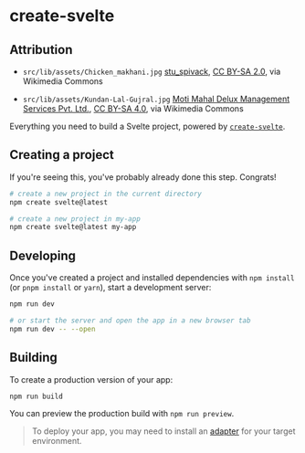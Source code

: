 # create-svelte

## Attribution
- `src/lib/assets/Chicken_makhani.jpg` <a href="https://commons.wikimedia.org/wiki/File:Chicken_makhani.jpg">stu_spivack</a>, <a href="https://creativecommons.org/licenses/by-sa/2.0">CC BY-SA 2.0</a>, via Wikimedia Commons

- `src/lib/assets/Kundan-Lal-Gujral.jpg` <a href="https://commons.wikimedia.org/wiki/File:Kundan-Lal-Gujral.jpg">Moti Mahal Delux Management Services Pvt. Ltd.</a>, <a href="https://creativecommons.org/licenses/by-sa/4.0">CC BY-SA 4.0</a>, via Wikimedia Commons

Everything you need to build a Svelte project, powered by [`create-svelte`](https://github.com/sveltejs/kit/tree/master/packages/create-svelte).



## Creating a project

If you're seeing this, you've probably already done this step. Congrats!

```bash
# create a new project in the current directory
npm create svelte@latest

# create a new project in my-app
npm create svelte@latest my-app
```

## Developing

Once you've created a project and installed dependencies with `npm install` (or `pnpm install` or `yarn`), start a development server:

```bash
npm run dev

# or start the server and open the app in a new browser tab
npm run dev -- --open
```

## Building

To create a production version of your app:

```bash
npm run build
```

You can preview the production build with `npm run preview`.

> To deploy your app, you may need to install an [adapter](https://kit.svelte.dev/docs/adapters) for your target environment.
